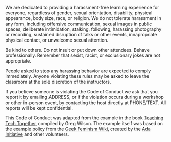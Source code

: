 We are dedicated to providing a harassment-free learning experience for
everyone, regardless of gender, sexual orientation, disability, physical
appearance, body size, race, or religion. We do not tolerate harassment in any
form, including offensive communication, sexual images in public spaces,
deliberate intimidation, stalking, following, harassing photography or
recording, sustained disruption of talks or other events, innapropriate physical
contact, or unwelcome sexual attention.

Be kind to others. Do not insult or put down other attendees. Behave
professionally. Remember that sexist, racist, or exclusionary jokes are not
appropriate.

People asked to stop any harassing behavior are expected to comply immediately.
Anyone violating these rules may be asked to leave the classroom at the sole
discretion of the instructors.

If you believe someone is violating the Code of Conduct we ask that you report
it by emailing ADDRESS, or if the violation occurs during a workshop or other
in-person event, by contacting the host directly at PHONE/TEXT. All reports
will be kept confidential.

This Code of Conduct was adapted from the example in the book
[Teaching Tech Together](https://teachtogether.tech/),
compiled by Greg Wilson. The example itself was based on the example policy from
the [Geek Feminism Wiki](https://geekfeminism.wikia.org/wiki/Conference_anti-harassment/Policy),
created by the [Ada Initiative](https://adainitiative.org/)
and other volunteers.
